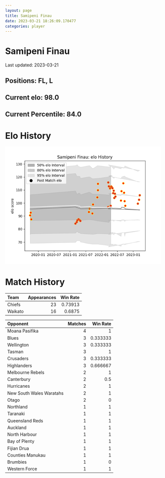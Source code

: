 ```yaml
---  
layout: page  
title: Samipeni Finau  
date: 2023-03-21 18:26:09.170477  
categories: player  
---
```

# Samipeni Finau


Last updated: 2023-03-21
## Positions: FL, L

## Current elo: 98.0

## Current Percentile: 84.0

# Elo History


![elo history](history_SamipeniFinau.png)
# Match History


| Team    |   Appearances |   Win Rate |
|:--------|--------------:|-----------:|
| Chiefs  |            23 |    0.73913 |
| Waikato |            16 |    0.6875  |

| Opponent                 |   Matches |   Win Rate |
|:-------------------------|----------:|-----------:|
| Moana Pasifika           |         4 |   1        |
| Blues                    |         3 |   0.333333 |
| Wellington               |         3 |   0.333333 |
| Tasman                   |         3 |   1        |
| Crusaders                |         3 |   0.333333 |
| Highlanders              |         3 |   0.666667 |
| Melbourne Rebels         |         2 |   1        |
| Canterbury               |         2 |   0.5      |
| Hurricanes               |         2 |   1        |
| New South Wales Waratahs |         2 |   1        |
| Otago                    |         2 |   0        |
| Northland                |         1 |   1        |
| Taranaki                 |         1 |   1        |
| Queensland Reds          |         1 |   1        |
| Auckland                 |         1 |   1        |
| North Harbour            |         1 |   1        |
| Bay of Plenty            |         1 |   1        |
| Fijian Drua              |         1 |   1        |
| Counties Manukau         |         1 |   1        |
| Brumbies                 |         1 |   0        |
| Western Force            |         1 |   1        |